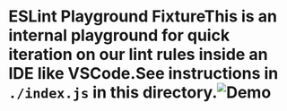 # ESLint Playground FixtureThis is an internal playground for quick iteration on our lint rules inside an IDE like VSCode.See instructions in `./index.js` in this directory.![Demo](https://duaw26jehqd4r.cloudfront.net/items/2Z390a31003O0l0o0e3O/Screen%20Recording%202019-01-16%20at%2010.29%20PM.gif?v=d6856125)